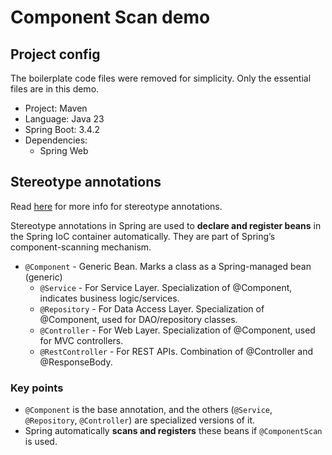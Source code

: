 # Component Scan demo

## Project config

The boilerplate code files were removed for simplicity. Only the essential files are in this demo.

- Project: Maven
- Language: Java 23
- Spring Boot: 3.4.2
- Dependencies:
  - Spring Web

## Stereotype annotations

Read [here](https://docs.spring.io/spring-framework/reference/core/beans/classpath-scanning.html) for more info for stereotype annotations.

Stereotype annotations in Spring are used to **declare and register beans** in the Spring IoC container automatically. They are part of Spring’s component-scanning mechanism.

- `@Component` - Generic Bean. Marks a class as a Spring-managed bean (generic)
  - `@Service` - For Service Layer. Specialization of @Component, indicates business logic/services.
  - `@Repository` - For Data Access Layer. Specialization of @Component, used for DAO/repository classes.
  - `@Controller` - For Web Layer. Specialization of @Component, used for MVC controllers.
  - `@RestController` - For REST APIs. Combination of @Controller and @ResponseBody.

### Key points

- `@Component` is the base annotation, and the others (`@Service`, `@Repository`, `@Controller`) are specialized versions of it.
- Spring automatically **scans and registers** these beans if `@ComponentScan` is used.

